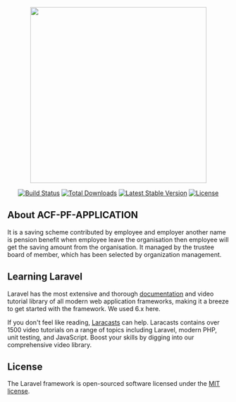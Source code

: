 <p align="center"><img src="https://res.cloudinary.com/dtfbvvkyp/image/upload/v1566331377/laravel-logolockup-cmyk-red.svg" width="400"></p>

<p align="center">
<a href="https://travis-ci.org/laravel/framework"><img src="https://travis-ci.org/laravel/framework.svg" alt="Build Status"></a>
<a href="https://packagist.org/packages/laravel/framework"><img src="https://poser.pugx.org/laravel/framework/d/total.svg" alt="Total Downloads"></a>
<a href="https://packagist.org/packages/laravel/framework"><img src="https://poser.pugx.org/laravel/framework/v/stable.svg" alt="Latest Stable Version"></a>
<a href="https://packagist.org/packages/laravel/framework"><img src="https://poser.pugx.org/laravel/framework/license.svg" alt="License"></a>
</p>

## About ACF-PF-APPLICATION

It is a saving scheme contributed by employee and employer another name is pension benefit when employee leave the organisation then employee will get the saving amount from the organisation.
It managed by the trustee board of member, which has been selected by organization management.

## Learning Laravel

Laravel has the most extensive and thorough [documentation](https://laravel.com/docs) and video tutorial library of all modern web application frameworks, making it a breeze to get started with the framework. We used 6.x here.

If you don't feel like reading, [Laracasts](https://laracasts.com) can help. Laracasts contains over 1500 video tutorials on a range of topics including Laravel, modern PHP, unit testing, and JavaScript. Boost your skills by digging into our comprehensive video library.


## License

The Laravel framework is open-sourced software licensed under the [MIT license](https://opensource.org/licenses/MIT).
